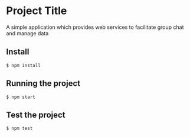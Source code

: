 # Project Title

A simple application which provides web services to facilitate group chat
and manage data


## Install
    $ npm install

## Running the project

    $ npm start

## Test the project

    $ npm test
